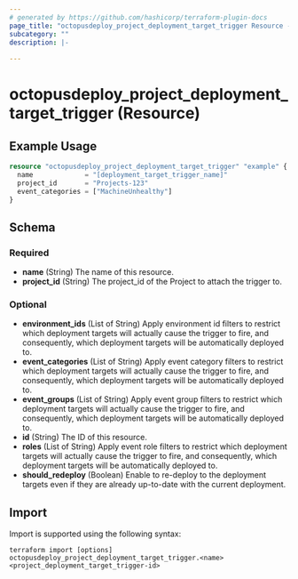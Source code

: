 ```yaml
---
# generated by https://github.com/hashicorp/terraform-plugin-docs
page_title: "octopusdeploy_project_deployment_target_trigger Resource - terraform-provider-octopusdeploy"
subcategory: ""
description: |-
  
---
```


# octopusdeploy_project_deployment_target_trigger (Resource)



## Example Usage

```terraform
resource "octopusdeploy_project_deployment_target_trigger" "example" {
  name             = "[deployment_target_trigger_name]"
  project_id       = "Projects-123"
  event_categories = ["MachineUnhealthy"]
}
```

<!-- schema generated by tfplugindocs -->
## Schema

### Required

- **name** (String) The name of this resource.
- **project_id** (String) The project_id of the Project to attach the trigger to.

### Optional

- **environment_ids** (List of String) Apply environment id filters to restrict which deployment targets will actually cause the trigger to fire, and consequently, which deployment targets will be automatically deployed to.
- **event_categories** (List of String) Apply event category filters to restrict which deployment targets will actually cause the trigger to fire, and consequently, which deployment targets will be automatically deployed to.
- **event_groups** (List of String) Apply event group filters to restrict which deployment targets will actually cause the trigger to fire, and consequently, which deployment targets will be automatically deployed to.
- **id** (String) The ID of this resource.
- **roles** (List of String) Apply event role filters to restrict which deployment targets will actually cause the trigger to fire, and consequently, which deployment targets will be automatically deployed to.
- **should_redeploy** (Boolean) Enable to re-deploy to the deployment targets even if they are already up-to-date with the current deployment.

## Import

Import is supported using the following syntax:

```shell
terraform import [options] octopusdeploy_project_deployment_target_trigger.<name> <project_deployment_target_trigger-id>
```
